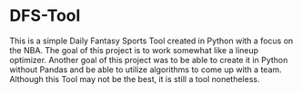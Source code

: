 # DFS-Tool

This is a simple Daily Fantasy Sports Tool created in Python with a focus on the NBA. The goal of this project is to work somewhat like a lineup optimizer. Another goal of this project was to be able to create it in Python without Pandas and be able to utilize algorithms to come up with a team. Although this Tool may not be the best, it is still a tool nonetheless.
